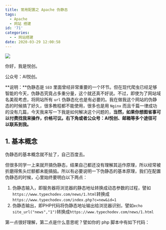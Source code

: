 ```yaml
---
title: 常用配置之 Apache 伪静态
tags:
  - Apache
  - 网站 搭建
id: '71'
categories:
  - - 网站搭建
date: 2020-03-29 12:00:58
---
```


![](http://aiyc.top:5120/uploads/big/d3093e84b4fe0527f21650c1ebf6f8b3.jpg)

你好，我是悦创。

公众号：AI悦创。

**说明：**伪静态是 `SEO` 里面曾经非常重要的一个环节。但在现代爬虫已经足够智能的今天，伪静态究竟占多重分量，这个就还真不好说。不过，即使为了网站域名美观考虑，将网站所有 `url` 伪静态化也是有必要的。我在做我这个网站的伪静态的时候搞了好久，很多教程都不能使用，很多也是用 `Nginx` 而且千篇一律成功的没有几篇，今天我来写一下我是如何解决这个问题的，**当然，如果你想图省事可以付费找我来操作，价格可议。右下角或者公众号：AI悦创、邮箱等多个途径可以联系到我。**

## 1\. 基本概念

伪静态的基本概念就不扯了，自己百度去。

但很多同学一上来就开搞伪静态，结果自己都还没有理解其运作原理，所以经常被折磨得焦头烂额都未能搞掂。所以有必要说明一下伪静态的基本原理，我们在配置伪静态的时候，心里始终要明白以下两点：

1.  伪静态输入，即服务器将浏览器的静态地址转换成动态参数的过程，譬如`https://www.typechodev.com/news/1.html`转换成`https://www.typechodev.com/index.php?c=new&id=1`
2.  伪静态输出，即PHP代码将伪静态地址输出给浏览器识别，譬如`echo site_url("news","1")`转换成`https://www.typechodev.com/news/1.html`

第一点很好理解，第二点是什么意思呢？譬如你的 php 脚本中有如下代码：